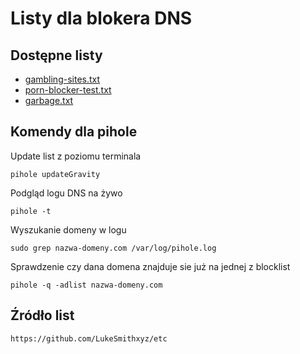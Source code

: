 # Listy dla blokera DNS

## Dostępne listy

* [gambling-sites.txt](https://github.com/mikejbc/test/blob/master/gambling-sites.txt)
* [porn-blocker-test.txt](https://github.com/mikejbc/test/blob/master/porn-blocker-test.txt)
* [garbage.txt](https://github.com/mikejbc/test/blob/master/garbage.txt)

## Komendy dla pihole

Update list z poziomu terminala

```{bash}
pihole updateGravity
```

Podgląd logu DNS na żywo

```{bash}
pihole -t
```

Wyszukanie domeny w logu

```{bash}
sudo grep nazwa-domeny.com /var/log/pihole.log
```

Sprawdzenie czy dana domena znajduje sie już na jednej z blocklist

```{bash}
pihole -q -adlist nazwa-domeny.com
```

## Źródło list

```
https://github.com/LukeSmithxyz/etc
```
